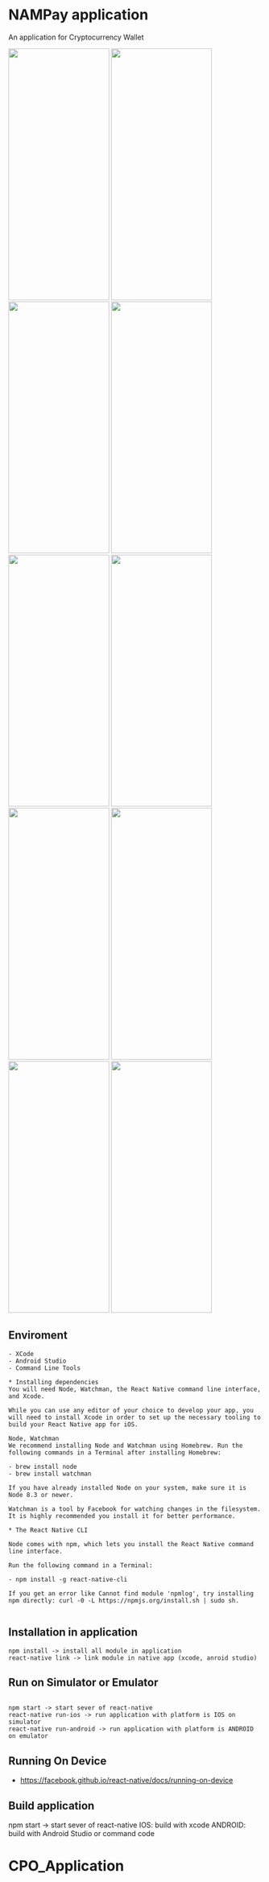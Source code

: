 # NAMPay application

An application for Cryptocurrency Wallet

<img src="https://github.com/thienthanmeo/NAMPayApplication/blob/master/ImageApplication/1.png" width="200" height="500"/>
<img src="https://github.com/thienthanmeo/NAMPayApplication/blob/master/ImageApplication/2.png" width="200" height="500"/>
<img src="https://github.com/thienthanmeo/NAMPayApplication/blob/master/ImageApplication/3.png" width="200" height="500"/>
<img src="https://github.com/thienthanmeo/NAMPayApplication/blob/master/ImageApplication/4.png" width="200" height="500"/>
<img src="https://github.com/thienthanmeo/NAMPayApplication/blob/master/ImageApplication/5.png" width="200" height="500"/>
<img src="https://github.com/thienthanmeo/NAMPayApplication/blob/master/ImageApplication/6.png" width="200" height="500"/>
<img src="https://github.com/thienthanmeo/NAMPayApplication/blob/master/ImageApplication/7.png" width="200" height="500"/>
<img src="https://github.com/thienthanmeo/NAMPayApplication/blob/master/ImageApplication/8.png" width="200" height="500"/>
<img src="https://github.com/thienthanmeo/NAMPayApplication/blob/master/ImageApplication/9.png" width="200" height="500"/>
<img src="https://github.com/thienthanmeo/NAMPayApplication/blob/master/ImageApplication/10.png" width="200" height="500"/>

## Enviroment

```
- XCode
- Android Studio
- Command Line Tools

* Installing dependencies
You will need Node, Watchman, the React Native command line interface, and Xcode.

While you can use any editor of your choice to develop your app, you will need to install Xcode in order to set up the necessary tooling to build your React Native app for iOS.

Node, Watchman
We recommend installing Node and Watchman using Homebrew. Run the following commands in a Terminal after installing Homebrew:

- brew install node
- brew install watchman

If you have already installed Node on your system, make sure it is Node 8.3 or newer.

Watchman is a tool by Facebook for watching changes in the filesystem. It is highly recommended you install it for better performance.

* The React Native CLI

Node comes with npm, which lets you install the React Native command line interface.

Run the following command in a Terminal:

- npm install -g react-native-cli

If you get an error like Cannot find module 'npmlog', try installing npm directly: curl -0 -L https://npmjs.org/install.sh | sudo sh.


```


## Installation in application

```
npm install -> install all module in application
react-native link -> link module in native app (xcode, anroid studio)

```

## Run on Simulator or Emulator

```

npm start -> start sever of react-native
react-native run-ios -> run application with platform is IOS on simulator
react-native run-android -> run application with platform is ANDROID on emulator

```

## Running On Device

- https://facebook.github.io/react-native/docs/running-on-device
 


## Build application

npm start -> start sever of react-native
IOS: build with xcode 
ANDROID:  build with Android Studio or command code 

# CPO_Application
